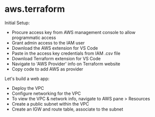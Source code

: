 # aws.terraform

Initial Setup:
- Procure access key from AWS management console to allow programmatic access
- Grant admin access to the IAM user
- Download the AWS extension for VS Code
- Paste in the access key credentials from IAM .csv file
- Download Terraform extension for VS Code
- Navigate to 'AWS Provider' info on Terraform website
- Copy code to add AWS as provider


Let's build a web app:
- Deploy the VPC
- Configure networking for the VPC
- To view the VPC & network info, navigate to AWS pane > Resources
- Create a public subnet within the VPC
- Create an IGW and route table, associate to the subnet
